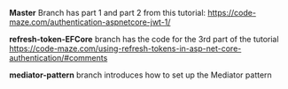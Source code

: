 **Master** Branch has part 1 and part 2 from this tutorial:
https://code-maze.com/authentication-aspnetcore-jwt-1/

**refresh-token-EFCore** branch has the code for the 3rd part of the tutorial
https://code-maze.com/using-refresh-tokens-in-asp-net-core-authentication/#comments

**mediator-pattern** branch introduces how to set up the Mediator pattern
